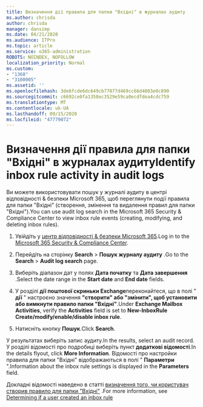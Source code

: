 ```yaml
---
title: Визначення дії правила для папки "Вхідні" в журналах аудиту
ms.author: chrisda
author: chrisda
manager: dansimp
ms.date: 04/21/2020
ms.audience: ITPro
ms.topic: article
ms.service: o365-administration
ROBOTS: NOINDEX, NOFOLLOW
localization_priority: Normal
ms.custom:
- "1368"
- "3100005"
ms.assetid: ''
ms.openlocfilehash: 3de6fcde6dc649cb77077d469cc66d4003e0c890
ms.sourcegitcommit: c6692ce0fa1358ec3529e59ca0ecdfdea4cdc759
ms.translationtype: MT
ms.contentlocale: uk-UA
ms.lasthandoff: 09/15/2020
ms.locfileid: "47779072"
---
```

# <a name="identify-inbox-rule-activity-in-audit-logs"></a><span data-ttu-id="494b5-102">Визначення дії правила для папки "Вхідні" в журналах аудиту</span><span class="sxs-lookup"><span data-stu-id="494b5-102">Identify inbox rule activity in audit logs</span></span>

<span data-ttu-id="494b5-103">Ви можете використовувати пошук у журналі аудиту в центрі відповідності & безпеки Microsoft 365, щоб переглянути події правила для папки "Вхідні" (створення, змінення та видалення правил для папки "Вхідні").</span><span class="sxs-lookup"><span data-stu-id="494b5-103">You can use audit log search in the Microsoft 365 Security & Compliance Center to view inbox rule events (creating, modifying, and deleting inbox rules).</span></span>

1. <span data-ttu-id="494b5-104">Увійдіть у [центр відповідності & безпеки Microsoft 365](https://protection.office.com/).</span><span class="sxs-lookup"><span data-stu-id="494b5-104">Log in to the [Microsoft 365 Security & Compliance Center](https://protection.office.com/).</span></span>

2. <span data-ttu-id="494b5-105">Перейдіть на сторінку **Search**  >  **Пошук журналу аудиту** .</span><span class="sxs-lookup"><span data-stu-id="494b5-105">Go to the **Search** > **Audit log search** page.</span></span>

3. <span data-ttu-id="494b5-106">Виберіть діапазон дат у полях **Дата початку** та **Дата завершення** .</span><span class="sxs-lookup"><span data-stu-id="494b5-106">Select the date range in the **Start date** and **End date** fields.</span></span>

4. <span data-ttu-id="494b5-107">У розділі **дії поштової скриньки Exchange**переконайтеся, що в полі " **дії** " настроєно значення **"створити" або "змінити", щоб установити або вимкнути правило папки "Вхідні"**.</span><span class="sxs-lookup"><span data-stu-id="494b5-107">Under **Exchange Mailbox Activities**, verify the **Activities** field is set to **New-InboxRule Create/modify/enable/disable inbox rule**.</span></span>

5. <span data-ttu-id="494b5-108">Натисніть кнопку **Пошук**.</span><span class="sxs-lookup"><span data-stu-id="494b5-108">Click **Search**.</span></span>

<span data-ttu-id="494b5-109">У результатах виберіть запис аудиту.</span><span class="sxs-lookup"><span data-stu-id="494b5-109">In the results, select an audit record.</span></span> <span data-ttu-id="494b5-110">У розділі відомості про подробиці виберіть пункт **додаткові відомості**.</span><span class="sxs-lookup"><span data-stu-id="494b5-110">In the details flyout, click **More Information**.</span></span> <span data-ttu-id="494b5-111">Відомості про настройки правила для папки "Вхідні" відображаються в полі " **Параметри** ".</span><span class="sxs-lookup"><span data-stu-id="494b5-111">Information about the inbox rule settings is displayed in the **Parameters** field.</span></span>

<span data-ttu-id="494b5-112">Докладні відомості наведено в статті [визначення того, чи користувач створив правило для папки "Вхідні"](https://docs.microsoft.com//office365/securitycompliance/auditing-troubleshooting-scenarios#determining-if-a-user-created-an-inbox-rule) .</span><span class="sxs-lookup"><span data-stu-id="494b5-112">For more information, see [Determining if a user created an inbox rule](https://docs.microsoft.com//office365/securitycompliance/auditing-troubleshooting-scenarios#determining-if-a-user-created-an-inbox-rule)</span></span>
